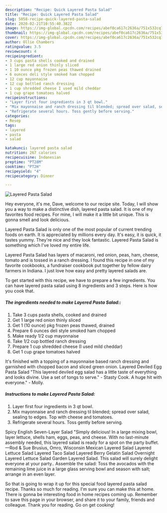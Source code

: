 ```yaml
---
description: "Recipe: Quick Layered Pasta Salad"
title: "Recipe: Quick Layered Pasta Salad"
slug: 5058-recipe-quick-layered-pasta-salad
date: 2020-02-21T10:55:40.382Z
image: https://img-global.cpcdn.com/recipes/abef0ca617c2636a/751x532cq70/layered-pasta-salad-recipe-main-photo.jpg
thumbnail: https://img-global.cpcdn.com/recipes/abef0ca617c2636a/751x532cq70/layered-pasta-salad-recipe-main-photo.jpg
cover: https://img-global.cpcdn.com/recipes/abef0ca617c2636a/751x532cq70/layered-pasta-salad-recipe-main-photo.jpg
author: Ollie Chambers
ratingvalue: 3.5
reviewcount: 4
recipeingredient:
- 3 cups pasta shells cooked and drained
- 1 large red onion thinly sliced
- 1 10 ounce pkg frozen peas thawed drained
- 6 ounces deli style smoked ham chopped
- 12 cup mayonnaise
- 12 cup bottled ranch dressing
- 1 cup shredded cheese I used mild cheddar
- 1 cup grape tomatoes halved
recipeinstructions:
- "Layer first four ingredients in 3 qt bowl."
- "Mix mayonnaise and ranch dressing til blended; spread over salad, sealing to edges. Top with cheese and tomatoes."
- "Refrigerate several hours. Toss gently before serving."
categories:
- Resep
tags:
- layered
- pasta
- salad

katakunci: layered pasta salad
nutrition: 267 calories
recipecuisine: Indonesian
preptime: "PT28M"
cooktime: "PT2H"
recipeyield: "4"
recipecategory: Dinner

---
```



![Layered Pasta Salad](https://img-global.cpcdn.com/recipes/abef0ca617c2636a/751x532cq70/layered-pasta-salad-recipe-main-photo.jpg)

Hey everyone, it's me, Dave, welcome to our recipe site. Today, I will show you a way to make a distinctive dish, layered pasta salad. It is one of my favorites food recipes. For mine, I will make it a little bit unique. This is gonna smell and look delicious.

Layered Pasta Salad is only one of the most popular of current trending foods on earth. It is appreciated by millions every day. It's easy, it is quick, it tastes yummy. They're nice and they look fantastic. Layered Pasta Salad is something which I've loved my entire life.

Layered Pasta Salad has layers of macaroni, red onion, peas, ham, cheese, tomato and is tossed in a ranch dressing. I found this recipe in one of my favorite cookbooks, a fundraiser cookbook put together by fellow dairy farmers in Indiana. I just love how easy and pretty layered salads are.


To get started with this recipe, we have to prepare a few ingredients. You can have layered pasta salad using 8 ingredients and 3 steps. Here is how you cook that.

##### The ingredients needed to make Layered Pasta Salad::

1. Take 3 cups pasta shells, cooked and drained
1. Get 1 large red onion thinly sliced
1. Get 1 (10 ounce) pkg frozen peas thawed, drained
1. Prepare 6 ounces deli style smoked ham chopped
1. Make ready 1/2 cup mayonnaise
1. Take 1/2 cup bottled ranch dressing
1. Prepare 1 cup shredded cheese (I used mild cheddar)
1. Get 1 cup grape tomatoes halved


It&#39;s finished with a topping of a mayonnaise based ranch dressing and garnished with chopped bacon and sliced green onion. Layered Deviled Egg Pasta Salad &#34;This layered deviled egg salad has a little taste of everything and looks divine. Use a set of tongs to serve.&#34; - Stasty Cook. A huge hit with everyone.&#34; - Molly. 

##### Instructions to make Layered Pasta Salad:

1. Layer first four ingredients in 3 qt bowl.
1. Mix mayonnaise and ranch dressing til blended; spread over salad, sealing to edges. Top with cheese and tomatoes.
1. Refrigerate several hours. Toss gently before serving.


Spicy English Seven-Layer Salad &#34;Simply delicious! In a large mixing bowl, layer lettuce, shells ham, eggs, peas, and cheese. With no last-minute assembly needed, this layered salad is ready for a spot on the party buffet. —Rod &amp; Sue Brusius, Omro, Wisconsin Mexican Layered Salad Layered Lettuce Salad Layered Taco Salad Layered Berry Gelatin Salad Overnight Layered Lettuce Salad Garden Layered Salad. This salad will surely delight everyone at your party.. Assemble the salad: Toss the avocados with the remaining lime juice in a large glass serving bowl and season with salt; arrange in an even layer. 

So that is going to wrap it up for this special food layered pasta salad recipe. Thanks so much for reading. I'm sure you can make this at home. There is gonna be interesting food in home recipes coming up. Remember to save this page in your browser, and share it to your family, friends and colleague. Thank you for reading. Go on get cooking!

